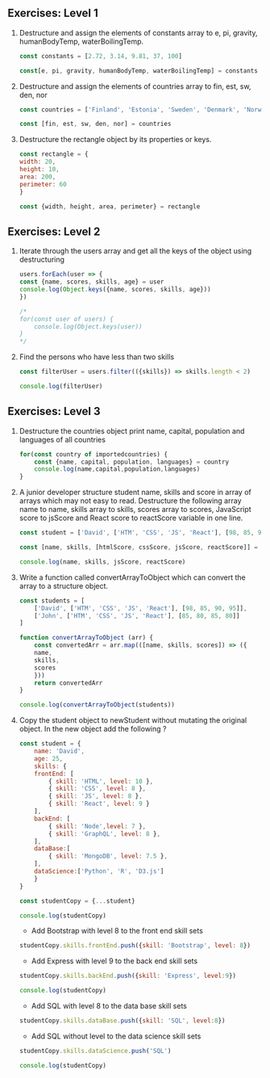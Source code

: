 <h2>Exercises:  Level 1</h2>

1. Destructure and assign the elements of constants array to e, pi, gravity, humanBodyTemp, waterBoilingTemp.

    ```js
    const constants = [2.72, 3.14, 9.81, 37, 100]

    const[e, pi, gravity, humanBodyTemp, waterBoilingTemp] = constants
    ```

2. Destructure and assign the elements of countries array to fin, est, sw, den, nor

    ```js
    const countries = ['Finland', 'Estonia', 'Sweden', 'Denmark', 'Norway']

    const [fin, est, sw, den, nor] = countries  
    ```

3. Destructure the rectangle object by its properties or keys.

    ```js
    const rectangle = {
    width: 20,
    height: 10,
    area: 200,
    perimeter: 60
    }

    const {width, height, area, perimeter} = rectangle
    ```

<h2>Exercises:  Level 2</h2>

1. Iterate through the users array and get all the keys of the object using destructuring

    ```js
    users.forEach(user => {
    const {name, scores, skills, age} = user
    console.log(Object.keys({name, scores, skills, age}))
    })

    /*
    for(const user of users) {
        console.log(Object.keys(user))
    }
    */
    ```

2. Find the persons who have less than two skills

    ```js
    const filterUser = users.filter(({skills}) => skills.length < 2)

    console.log(filterUser)
    ```

<h2>Exercises:  Level 3</h2>

1. Destructure the countries object print name, capital, population and languages of all countries

    ```js
    for(const country of importedcountries) {
        const {name, capital, population, languages} = country
        console.log(name,capital,population,languages)
    }
    ```

2. A junior developer structure student name, skills and score in array of arrays which may not easy to read. Destructure the following array name to name, skills array to skills, scores array to scores, JavaScript score to jsScore and React score to reactScore variable in one line.

    ```js
    const student = ['David', ['HTM', 'CSS', 'JS', 'React'], [98, 85, 90, 95]]

    const [name, skills, [htmlScore, cssScore, jsScore, reactScore]] = student

    console.log(name, skills, jsScore, reactScore)
    ```

3. Write a function called convertArrayToObject which can convert the array to a structure object.

    ```js
    const students = [
        ['David', ['HTM', 'CSS', 'JS', 'React'], [98, 85, 90, 95]],
        ['John', ['HTM', 'CSS', 'JS', 'React'], [85, 80, 85, 80]]
    ]

    function convertArrayToObject (arr) {
        const convertedArr = arr.map(([name, skills, scores]) => ({
        name,
        skills,
        scores
        }))
        return convertedArr
    }

    console.log(convertArrayToObject(students))
    ```

4. Copy the student object to newStudent without mutating the original object. In the new object add the following ?

    ```js
    const student = {
        name: 'David',
        age: 25,
        skills: {
        frontEnd: [
            { skill: 'HTML', level: 10 },
            { skill: 'CSS', level: 8 },
            { skill: 'JS', level: 8 },
            { skill: 'React', level: 9 }
        ],
        backEnd: [
            { skill: 'Node',level: 7 },
            { skill: 'GraphQL', level: 8 },
        ],
        dataBase:[
            { skill: 'MongoDB', level: 7.5 },
        ],
        dataScience:['Python', 'R', 'D3.js']
        }
    }

    const studentCopy = {...student}

    console.log(studentCopy)
    ```

    * Add Bootstrap with level 8 to the front end skill sets

    ```js
    studentCopy.skills.frontEnd.push({skill: 'Bootstrap', level: 8})
    ```

    * Add Express with level 9 to the back end skill sets

     ```js
    studentCopy.skills.backEnd.push({skill: 'Express', level:9})

    console.log(studentCopy)
    ```
    * Add SQL with level 8 to the data base skill sets

     ```js
    studentCopy.skills.dataBase.push({skill: 'SQL', level:8})
    ```
    * Add SQL without level to the data science skill sets

     ```js
    studentCopy.skills.dataScience.push('SQL')
    
    console.log(studentCopy)
    ```
